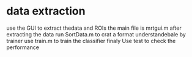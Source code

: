 # data extraction
use the GUI to extract thedata and ROIs
the main file is mrtgui.m
after extracting the data run SortData.m to crat a format understandebale by trainer
use train.m to train the classifier 
finaly Use test to check the performance